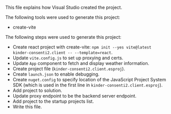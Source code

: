 This file explains how Visual Studio created the project.

The following tools were used to generate this project:
- create-vite

The following steps were used to generate this project:
- Create react project with create-vite: `npm init --yes vite@latest kinder-consenti2.client -- --template=react`.
- Update `vite.config.js` to set up proxying and certs.
- Update `App` component to fetch and display weather information.
- Create project file (`kinder-consenti2.client.esproj`).
- Create `launch.json` to enable debugging.
- Create `nuget.config` to specify location of the JavaScript Project System SDK (which is used in the first line in `kinder-consenti2.client.esproj`).
- Add project to solution.
- Update proxy endpoint to be the backend server endpoint.
- Add project to the startup projects list.
- Write this file.
